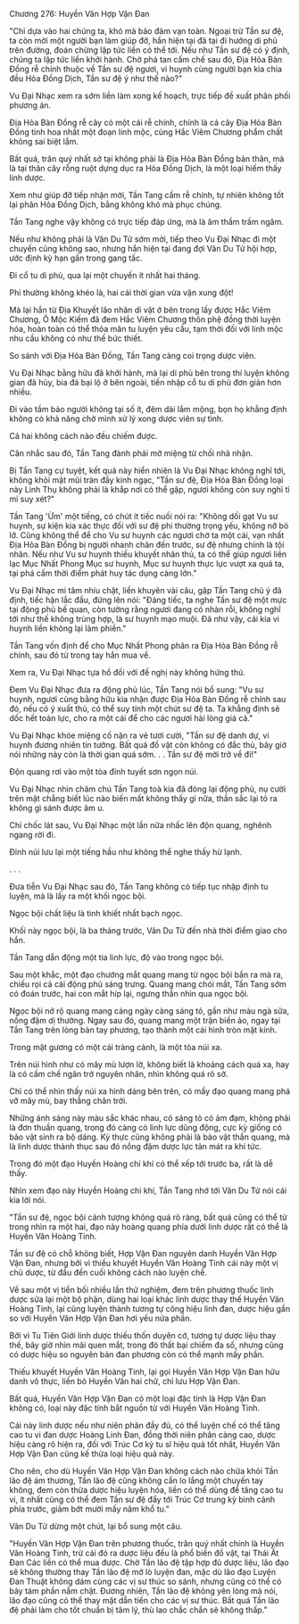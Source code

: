 




Chương 276: Huyền Văn Hợp Vận Đan


"Chỉ dựa vào hai chúng ta, khó mà bảo đảm vạn toàn. Ngoại trừ Tần sư đệ, ta còn mời một người bạn làm giúp đỡ, hắn hiện tại đã tại đi hướng di phủ trên đường, đoán chừng lập tức liền có thể tới. Nếu như Tần sư đệ có ý định, chúng ta lập tức liền khởi hành. Chờ phá tan cấm chế sau đó, Địa Hỏa Bàn Đồng rễ chính thuộc về Tần sư đệ ngươi, vi huynh cùng người bạn kia chia đều Hỏa Đồng Dịch, Tần sư đệ ý như thế nào?"

Vu Đại Nhạc xem ra sớm liền làm xong kế hoạch, trực tiếp đề xuất phân phối phương án.

Địa Hỏa Bàn Đồng rễ cây có một cái rễ chính, chính là cả cây Địa Hỏa Bàn Đồng tinh hoa nhất một đoạn linh mộc, cùng Hắc Viêm Chương phẩm chất không sai biệt lắm.

Bất quá, trân quý nhất sở tại không phải là Địa Hỏa Bàn Đồng bản thân, mà là tại thân cây rỗng ruột dựng dục ra Hỏa Đồng Dịch, là một loại hiếm thấy linh dược.

Xem như giúp đỡ tiếp nhận mời, Tần Tang cầm rễ chính, tự nhiên không tốt lại phân Hỏa Đồng Dịch, bằng không khó mà phục chúng.

Tần Tang nghe vậy không có trực tiếp đáp ứng, mà là âm thầm trầm ngâm.

Nếu như không phải là Vân Du Tử sớm mời, tiếp theo Vu Đại Nhạc đi một chuyến cũng không sao, nhưng hắn hiện tại đang đợi Vân Du Tử hội hợp, ước định kỳ hạn gần trong gang tấc.

Đi cổ tu di phủ, qua lại một chuyến ít nhất hai tháng.

Phi thường không khéo là, hai cái thời gian vừa vặn xung đột!

Mà lại hắn từ Địa Khuyết lão nhân di vật ở bên trong lấy được Hắc Viêm Chương, Ô Mộc Kiếm đã đem Hắc Viêm Chương thôn phệ đồng thời luyện hóa, hoàn toàn có thể thỏa mãn tu luyện yêu cầu, tạm thời đối với linh mộc nhu cầu không có như thế bức thiết.

So sánh với Địa Hỏa Bàn Đồng, Tần Tang càng coi trọng dược viên.

Vu Đại Nhạc bằng hữu đã khởi hành, mà lại di phủ bên trong thí luyện không gian đã hủy, bia đá bại lộ ở bên ngoài, tiến nhập cổ tu di phủ đơn giản hơn nhiều.

Đi vào tầm bảo người không tại số ít, đêm dài lắm mộng, bọn họ khẳng định không có khả năng chờ mình xử lý xong dược viên sự tình.

Cả hai không cách nào đều chiếm được.

Cân nhắc sau đó, Tần Tang đành phải mở miệng từ chối nhã nhặn.

Bị Tần Tang cự tuyệt, kết quả này hiển nhiên là Vu Đại Nhạc không nghĩ tới, không khỏi mặt mũi tràn đầy kinh ngạc, "Tần sư đệ, Địa Hỏa Bàn Đồng loại này Linh Thụ không phải là khắp nơi có thể gặp, ngươi không còn suy nghĩ tỉ mỉ suy xét?"

Tần Tang 'Ừm' một tiếng, có chút ít tiếc nuối nói ra: "Không dối gạt Vu sư huynh, sự kiện kia xác thực đối với sư đệ phi thường trọng yếu, không nỡ bỏ lỡ. Cũng không thể để cho Vu sư huynh các ngươi chờ ta một cái, vạn nhất Địa Hỏa Bàn Đồng bị người nhanh chân đến trước, sư đệ nhưng chính là tội nhân. Nếu như Vu sư huynh thiếu khuyết nhân thủ, ta có thể giúp ngươi liên lạc Mục Nhất Phong Mục sư huynh, Mục sư huynh thực lực vượt xa quá ta, tại phá cấm thời điểm phát huy tác dụng càng lớn."

Vu Đại Nhạc mi tâm nhíu chặt, liền khuyên vài câu, gặp Tần Tang chủ ý đã định, tiếc hận lắc đầu, đứng lên nói: "Đáng tiếc, ta nghe Tần sư đệ một mực tại động phủ bế quan, còn tưởng rằng ngươi đang có nhàn rỗi, không nghĩ tới như thế không trùng hợp, là sư huynh mạo muội. Đã như vậy, cái kia vi huynh liền không lại làm phiền."

Tần Tang vốn định để cho Mục Nhất Phong phân ra Địa Hỏa Bàn Đồng rễ chính, sau đó từ trong tay hắn mua về.

Xem ra, Vu Đại Nhạc tựa hồ đối với đề nghị này không hứng thú.

Đem Vu Đại Nhạc đưa ra động phủ lúc, Tần Tang nói bổ sung: "Vu sư huynh, ngươi cùng bằng hữu kia nhận được Địa Hỏa Bàn Đồng rễ chính sau đó, nếu có ý xuất thủ, có thể suy tính một chút sư đệ ta. Ta khẳng định sẽ dốc hết toàn lực, cho ra một cái để cho các ngươi hài lòng giá cả."

Vu Đại Nhạc khóe miệng cố nặn ra vẻ tươi cười, "Tần sư đệ danh dự, vi huynh đương nhiên tin tưởng. Bất quá đồ vật còn không có đắc thủ, bây giờ nói những này còn là thời gian quá sớm. . . Tần sư đệ mời trở về đi!"

Độn quang rơi vào một tòa đỉnh tuyết sơn ngọn núi.

Vu Đại Nhạc nhìn chăm chú Tần Tang toà kia đã đóng lại động phủ, nụ cười trên mặt chẳng biết lúc nào biến mất không thấy gì nữa, thần sắc lại tỏ ra không gì sánh được âm u.

Chỉ chốc lát sau, Vu Đại Nhạc một lần nữa nhấc lên độn quang, nghênh ngang rời đi.

Đỉnh núi lưu lại một tiếng hầu như không thể nghe thấy hừ lạnh.

. . .

Đưa tiễn Vu Đại Nhạc sau đó, Tần Tang không có tiếp tục nhập định tu luyện, mà là lấy ra một khối ngọc bội.

Ngọc bội chất liệu là tinh khiết nhất bạch ngọc.

Khối này ngọc bội, là ba tháng trước, Vân Du Tử đến nhà thời điểm giao cho hắn.

Tần Tang dẫn động một tia linh lực, độ vào trong ngọc bội.

Sau một khắc, một đạo chướng mắt quang mang từ ngọc bội bắn ra mà ra, chiếu rọi cả cái động phủ sáng trưng. Quang mang chói mắt, Tần Tang sớm có đoán trước, hai con mắt híp lại, ngưng thần nhìn qua ngọc bội.

Ngọc bội nở rộ quang mang càng ngày càng sáng tỏ, gần như màu ngà sữa, nồng đậm dị thường. Ngay sau đó, quang mang một trận biến ảo, ngay tại Tần Tang trên lòng bàn tay phương, tạo thành một cái hình tròn mặt kính.

Trong mặt gương có một cái tràng cảnh, là một tòa núi xa.

Trên núi hình như có mây mù lượn lờ, không biết là khoảng cách quá xa, hay là có cấm chế ngăn trở nguyên nhân, nhìn không quá rõ sở.

Chỉ có thể nhìn thấy núi xa hình dáng bên trên, có mấy đạo quang mang phá vỡ mây mù, bay thẳng chân trời.

Những ánh sáng này màu sắc khác nhau, có sáng tỏ có ảm đạm, không phải là đơn thuần quang, trong đó càng có linh lực dũng động, cực kỳ giống có bảo vật sinh ra bộ dáng. Kỳ thực cũng không phải là bảo vật thần quang, mà là linh dược thành thục sau đó nồng đậm dược lực tản mát ra khí tức.

Trong đó một đạo Huyền Hoàng chi khí có thể xếp tới trước ba, rất là dễ thấy.

Nhìn xem đạo này Huyền Hoàng chi khí, Tần Tang nhớ tới Vân Du Tử nói cái kia lời nói.

"Tần sư đệ, ngọc bội cảnh tượng không quá rõ ràng, bất quá cũng có thể từ trong nhìn ra một hai, đạo này hoàng quang phía dưới linh dược rất có thể là Huyền Văn Hoàng Tinh.

Tần sư đệ có chỗ không biết, Hợp Vận Đan nguyên danh Huyền Văn Hợp Vận Đan, nhưng bởi vì thiếu khuyết Huyền Văn Hoàng Tinh cái này một vị chủ dược, từ đầu đến cuối không cách nào luyện chế.

Về sau một vị tiền bối nhiều lần thử nghiệm, đem trên phương thuốc linh dược sửa lại một bộ phận, dùng hai loại khác linh dược thay thế Huyền Văn Hoàng Tinh, lại cũng luyện thành tương tự công hiệu linh đan, dược hiệu gần so với Huyền Văn Hợp Vận Đan hơi yếu nửa phần.

Bởi vì Tu Tiên Giới linh dược thiếu thốn duyên cớ, tương tự dược liệu thay thế, bây giờ nhìn mãi quen mắt, trong đó thất bại chiếm đa số, nhưng cũng có dược hiệu so nguyên bản đan phương còn có thể mạnh mấy phần.

Thiếu khuyết Huyền Văn Hoàng Tinh, lại gọi Huyền Văn Hợp Vận Đan hữu danh vô thực, liền bỏ Huyền Văn hai chữ, chỉ lưu Hợp Vận Đan.

Bất quá, Huyền Văn Hợp Vận Đan có một loại đặc tính là Hợp Vận Đan không có, loại này đặc tính bắt nguồn từ với Huyền Văn Hoàng Tinh.

Cái này linh dược nếu như niên phân đầy đủ, có thể luyện chế có thể tăng cao tu vi đan dược Hoàng Linh Đan, đồng thời niên phân càng cao, dược hiệu càng rõ hiện ra, đối với Trúc Cơ kỳ tu sĩ hiệu quả tốt nhất, Huyền Văn Hợp Vận Đan cũng kế thừa loại hiệu quả này.

Cho nên, cho dù Huyền Văn Hợp Vận Đan không cách nào chữa khỏi Tần lão đệ ám thương, Tần lão đệ cũng không cần lo lắng một chuyến tay không, đem còn thừa dược hiệu luyện hóa, liền có thể dùng để tăng cao tu vi, ít nhất cũng có thể đem Tần sư đệ đẩy tới Trúc Cơ trung kỳ bình cảnh phía trước, giảm bớt mười mấy năm khổ tu."

Vân Du Tử dừng một chút, lại bổ sung một câu.

"Huyền Văn Hợp Vận Đan trên phương thuốc, trân quý nhất chính là Huyền Văn Hoàng Tinh, trừ cái đó ra dược liệu đều là phổ biến đồ vật, tại Thái Ất Đan Các liền có thể mua được. Chờ Tần lão đệ tập hợp đủ dược liệu, lão đạo sẽ không thường thay Tần lão đệ mở lò luyện đan, mặc dù lão đạo Luyện Đan Thuật không dám cùng các vị sư thúc so sánh, nhưng cũng có thể có bảy tám phần nắm chặt. Đương nhiên, Tần lão đệ không yên lòng mà nói, lão đạo cũng có thể thay mặt dẫn tiến cho các vị sư thúc. Bất quá Tần lão đệ phải làm cho tốt chuẩn bị tâm lý, thù lao chắc chắn sẽ không thấp."




